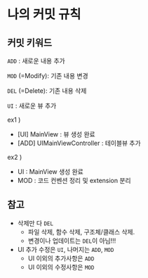 나의 커밋 규칙
============

## 커밋 키워드

`ADD` : 새로운 내용 추가

`MOD` (=Modify): 기존 내용 변경

`DEL` (=Delete): 기존 내용 삭제

`UI` : 새로운 뷰 추가

ex1 ) 

- [UI] MainView : 뷰 생성 완료
- [ADD] UIMainViewController : 테이블뷰 추가

ex2 )

- UI : MainView 생성 완료
- MOD : 코드 컨벤션 정리 및 extension 분리

## 참고

- 삭제만 다 `DEL`
    - 파일 삭제, 함수 삭제, 구조체/클래스 삭제.
    - 변경이나 업데이트는 `DEL`이 아님!!!
- UI 추가 수정은 `UI`, 나머지는 `ADD`, `MOD`
    - UI 이외의 추가사항은 `ADD`
    - UI 이외의  수정사항은 `MOD`
